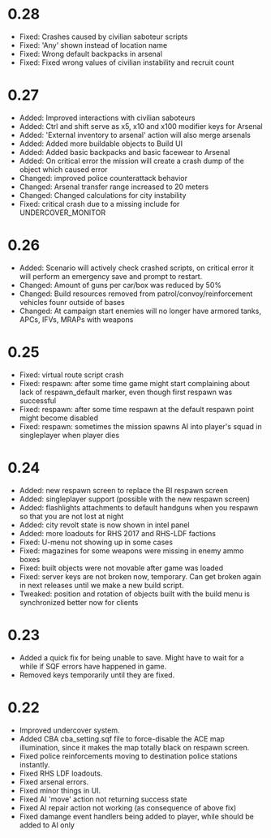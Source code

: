 # 0.28
- Fixed: Crashes caused by civilian saboteur scripts
- Fixed: 'Any' shown instead of location name
- Fixed: Wrong default backpacks in arsenal
- Fixed: Fixed wrong values of civilian instability and recruit count

# 0.27
- Added: Improved interactions with civilian saboteurs
- Added: Ctrl and shift serve as x5, x10 and x100 modifier keys for Arsenal
- Added: 'External inventory to arsenal' action will also merge arsenals
- Added: Added more buildable objects to Build UI
- Added: Added basic backpacks and basic facewear to Arsenal
- Added: On critical error the mission will create a crash dump of the object which caused error
- Changed: improved police counterattack behavior
- Changed: Arsenal transfer range increased to 20 meters
- Changed: Changed calculations for city instability
- Fixed: critical crash due to a missing include for UNDERCOVER_MONITOR

# 0.26
- Added: Scenario will actively check crashed scripts, on critical error it will perform an emergency save and prompt to restart.
- Changed: Amount of guns per car/box was reduced by 50%
- Changed: Build resources removed from patrol/convoy/reinforcement vehicles founr outside of bases
- Changed: At campaign start enemies will no longer have armored tanks, APCs, IFVs, MRAPs with weapons

# 0.25
- Fixed: virtual route script crash
- Fixed: respawn: after some time game might start complaining about lack of respawn_default marker, even though first respawn was successful
- Fixed: respawn: after some time respawn at the default respawn point might become disabled
- Fixed: respawn: sometimes the mission spawns AI into player's squad in singleplayer when player dies

# 0.24
- Added: new respawn screen to replace the BI respawn screen
- Added: singleplayer support (possible with the new respawn screen)
- Added: flashlights attachments to default handguns when you respawn so that you are not lost at night
- Added: city revolt state is now shown in intel panel
- Added: more loadouts for RHS 2017 and RHS-LDF factions
- Fixed: U-menu not showing up in some cases
- Fixed: magazines for some weapons were missing in enemy ammo boxes
- Fixed: built objects were not movable after game was loaded
- Fixed: server keys are not broken now, temporary. Can get broken again in next releases until we make a new build script.
- Tweaked: position and rotation of objects built with the build menu is synchronized better now for clients

# 0.23
- Added a quick fix for being unable to save. Might have to wait for a while if SQF errors have happened in game.
- Removed keys temporarily until they are fixed.

# 0.22
- Improved undercover system.
- Added CBA cba_setting.sqf file to force-disable the ACE map illumination, since it makes the map totally black on respawn screen.
- Fixed police reinforcements moving to destination police stations instantly.
- Fixed RHS LDF loadouts.
- Fixed arsenal errors.
- Fixed minor things in UI.
- Fixed AI 'move' action not returning success state
- Fixed AI repair action not working (as consequence of above fix)
- Fixed damange event handlers being added to player, while should be added to AI only